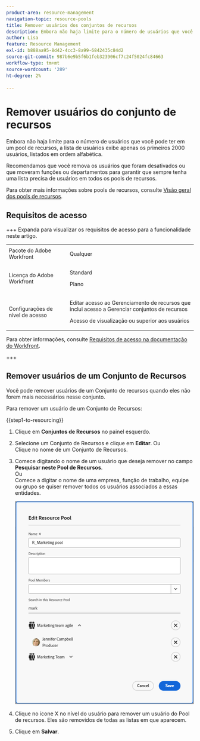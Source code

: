 ```yaml
---
product-area: resource-management
navigation-topic: resource-pools
title: Remover usuários dos conjuntos de recursos
description: Embora não haja limite para o número de usuários que você pode ter em um pool de recursos, a lista de usuários exibe apenas os primeiros 2000 usuários, listados em ordem alfabética.
author: Lisa
feature: Resource Management
exl-id: b888aa95-8d42-4cc3-8a99-6842435c84d2
source-git-commit: 987b6e9b5f6b1feb323906cf7c24f5024fc84663
workflow-type: tm+mt
source-wordcount: '289'
ht-degree: 2%

---
```


# Remover usuários do conjunto de recursos

Embora não haja limite para o número de usuários que você pode ter em um pool de recursos, a lista de usuários exibe apenas os primeiros 2000 usuários, listados em ordem alfabética.

Recomendamos que você remova os usuários que foram desativados ou que moveram funções ou departamentos para garantir que sempre tenha uma lista precisa de usuários em todos os pools de recursos.

Para obter mais informações sobre pools de recursos, consulte [Visão geral dos pools de recursos](../../../resource-mgmt/resource-planning/resource-pools/work-with-resource-pools.md).

## Requisitos de acesso

+++ Expanda para visualizar os requisitos de acesso para a funcionalidade neste artigo.

<table style="table-layout:auto"> 
 <col> 
 <col> 
 <tbody> 
  <tr> 
   <td>Pacote do Adobe Workfront</td> 
   <td><p>Qualquer</p></td> 
  </tr> 
  <tr> 
   <td>Licença do Adobe Workfront</td> 
   <td><p>Standard</p>
   <p>Plano</p></td>
  </tr> 
  <tr> 
   <td>Configurações de nível de acesso</td> 
   <td> <p>Editar acesso ao Gerenciamento de recursos que inclui acesso a Gerenciar conjuntos de recursos</p> <p>Acesso de visualização ou superior aos usuários</p></td> 
  </tr>
 </tbody> 
</table>

Para obter informações, consulte [Requisitos de acesso na documentação do Workfront](/help/quicksilver/administration-and-setup/add-users/access-levels-and-object-permissions/access-level-requirements-in-documentation.md).

+++

## Remover usuários de um Conjunto de Recursos

Você pode remover usuários de um Conjunto de recursos quando eles não forem mais necessários nesse conjunto.

Para remover um usuário de um Conjunto de Recursos:

{{step1-to-resourcing}}

1. Clique em **Conjuntos de Recursos** no painel esquerdo.
1. Selecione um Conjunto de Recursos e clique em **Editar**.
Ou\
   Clique no nome de um Conjunto de Recursos.

1. Comece digitando o nome de um usuário que deseja remover no campo **Pesquisar neste Pool de Recursos**.\
   Ou\
   Comece a digitar o nome de uma empresa, função de trabalho, equipe ou grupo se quiser remover todos os usuários associados a essas entidades.

   ![Remover usuários do Pool de Recursos](assets/remove-users-from-resource-pool.png)

1. Clique no ícone X no nível do usuário para remover um usuário do Pool de recursos. Eles são removidos de todas as listas em que aparecem.
   <!--Or  
   To remove all users associated with a job role, group, team, or company, click **Remove** at the job role, group, team level, or company level. This removes all the users associated with that job role, group, team, or company from the Resource Pool.-->

1. Clique em **Salvar**.
